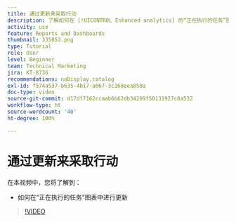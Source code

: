 ```yaml
---
title: 通过更新来采取行动
description: 了解如何在 [!UICONTROL Enhanced analytics] 的“正在执行的任务”图表内进行更新。
activity: use
feature: Reports and Dashboards
thumbnail: 335053.png
type: Tutorial
role: User
level: Beginner
team: Technical Marketing
jira: KT-8736
recommendations: noDisplay,catalog
exl-id: f574a537-b635-4b17-a067-3c168eea850a
doc-type: video
source-git-commit: d17df7162ccaab6b62db34209f50131927c0a532
workflow-type: ht
source-wordcount: '40'
ht-degree: 100%

---
```


# 通过更新来采取行动

在本视频中，您将了解到：

* 如何在“正在执行的任务”图表中进行更新

>[!VIDEO](https://video.tv.adobe.com/v/3436875/?quality=12&learn=on&enablevpops&captions=chi_hans)
